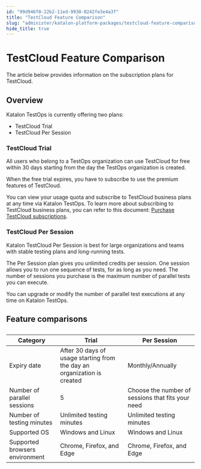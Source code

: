 ```yaml
---
id: "99d946f0-22b2-11ed-9930-0242fe3e4a3f"
title: "TestCloud Feature Comparison"
slug: "administer/katalon-platform-packages/testcloud-feature-comparison"
hide_title: true
---
```


# <a id="id" class="anchor_top_offset"/><a id="ariaid-title1" class="anchor_top_offset"/>TestCloud Feature Comparison

<p xmlns="http://www.w3.org/1999/xhtml" className="p">The article below provides information on the subscription plans for TestCloud.</p> 

## <a id="id_1" class="anchor_top_offset"/>Overview

<p xmlns="http://www.w3.org/1999/xhtml" className="p">Katalon TestOps is currently offering two plans:</p> 
<ul xmlns="http://www.w3.org/1999/xhtml" className="ul"><li className="li">TestCloud Trial</li><li className="li">TestCloud Per Session</li></ul> 
      

### <a id="id_2" class="anchor_top_offset"/>TestCloud Trial

      
        
<p xmlns="http://www.w3.org/1999/xhtml" className="p">All users who belong to a TestOps organization can use TestCloud   for free within 30 days starting from the day the TestOps   organization is created.</p> 
        
<p xmlns="http://www.w3.org/1999/xhtml" className="p">When the free trial expires, you have to subscribe to use the   premium features of TestCloud.</p> 
        
<p xmlns="http://www.w3.org/1999/xhtml" className="p">You can view your usage quota and subscribe to TestCloud   business plans at any time via Katalon TestOps. To learn more about   subscribing to TestCloud business plans, you can refer to this   document: <a className="xref" href="/docs/administer/administration-tasks/subscription-management/testcloud-subscription/subscribe-to-testcloud">Purchase     TestCloud subscriptions</a>.</p> 
      
    

### <a id="id_3" class="anchor_top_offset"/>TestCloud Per Session

<p xmlns="http://www.w3.org/1999/xhtml" className="p">Katalon TestCloud Per Session is best for large organizations and teams with stable testing plans and long-running tests.</p> 
<p xmlns="http://www.w3.org/1999/xhtml" className="p">The Per Session plan gives you unlimited credits per session. One session allows you to run one sequence of tests, for as long as you need. The number of sessions you purchase is the maximum number of parallel tests you can execute.</p> 
<p xmlns="http://www.w3.org/1999/xhtml" className="p">You can upgrade or modify the number of parallel test executions at any time on Katalon TestOps.</p> 

## <a id="id_4" class="anchor_top_offset"/>Feature comparisons

<table xmlns="http://www.w3.org/1999/xhtml" className="table anchor_top_offset" id="id_4__a099d628-e786-416a-b23b-ee38475b276f"><caption /><colgroup><col /><col /><col /></colgroup><thead className="thead"><tr className><th className="entry anchor_top_offset" id="id_4__a099d628-e786-416a-b23b-ee38475b276f__entry__1">Category</th><th className="entry anchor_top_offset" id="id_4__a099d628-e786-416a-b23b-ee38475b276f__entry__2">Trial</th><th className="entry anchor_top_offset" id="id_4__a099d628-e786-416a-b23b-ee38475b276f__entry__3">Per Session</th></tr></thead><tbody className="tbody"><tr className><td className="entry" headers="id_4__a099d628-e786-416a-b23b-ee38475b276f__entry__1 id_4__a099d628-e786-416a-b23b-ee38475b276f__entry__2 id_4__a099d628-e786-416a-b23b-ee38475b276f__entry__3 ">Expiry date</td><td className="entry" headers="id_4__a099d628-e786-416a-b23b-ee38475b276f__entry__1 id_4__a099d628-e786-416a-b23b-ee38475b276f__entry__2 id_4__a099d628-e786-416a-b23b-ee38475b276f__entry__3 ">After 30 days of usage starting from the day an organization is created</td><td className="entry" headers="id_4__a099d628-e786-416a-b23b-ee38475b276f__entry__1 id_4__a099d628-e786-416a-b23b-ee38475b276f__entry__2 id_4__a099d628-e786-416a-b23b-ee38475b276f__entry__3 ">Monthly/Annually</td></tr><tr className><td className="entry" headers="id_4__a099d628-e786-416a-b23b-ee38475b276f__entry__1 id_4__a099d628-e786-416a-b23b-ee38475b276f__entry__2 id_4__a099d628-e786-416a-b23b-ee38475b276f__entry__3 ">Number of parallel sessions</td><td className="entry" headers="id_4__a099d628-e786-416a-b23b-ee38475b276f__entry__1 id_4__a099d628-e786-416a-b23b-ee38475b276f__entry__2 id_4__a099d628-e786-416a-b23b-ee38475b276f__entry__3 ">5</td><td className="entry" headers="id_4__a099d628-e786-416a-b23b-ee38475b276f__entry__1 id_4__a099d628-e786-416a-b23b-ee38475b276f__entry__2 id_4__a099d628-e786-416a-b23b-ee38475b276f__entry__3 ">Choose the number of sessions that fits your need</td></tr><tr className><td className="entry" headers="id_4__a099d628-e786-416a-b23b-ee38475b276f__entry__1 id_4__a099d628-e786-416a-b23b-ee38475b276f__entry__2 id_4__a099d628-e786-416a-b23b-ee38475b276f__entry__3 ">Number of testing minutes</td><td className="entry" headers="id_4__a099d628-e786-416a-b23b-ee38475b276f__entry__1 id_4__a099d628-e786-416a-b23b-ee38475b276f__entry__2 id_4__a099d628-e786-416a-b23b-ee38475b276f__entry__3 ">Unlimited testing minutes</td><td className="entry" headers="id_4__a099d628-e786-416a-b23b-ee38475b276f__entry__1 id_4__a099d628-e786-416a-b23b-ee38475b276f__entry__2 id_4__a099d628-e786-416a-b23b-ee38475b276f__entry__3 ">Unlimited testing minutes</td></tr><tr className><td className="entry" headers="id_4__a099d628-e786-416a-b23b-ee38475b276f__entry__1 id_4__a099d628-e786-416a-b23b-ee38475b276f__entry__2 id_4__a099d628-e786-416a-b23b-ee38475b276f__entry__3 ">Supported OS</td><td className="entry" headers="id_4__a099d628-e786-416a-b23b-ee38475b276f__entry__1 id_4__a099d628-e786-416a-b23b-ee38475b276f__entry__2 id_4__a099d628-e786-416a-b23b-ee38475b276f__entry__3 ">Windows and Linux</td><td className="entry" headers="id_4__a099d628-e786-416a-b23b-ee38475b276f__entry__1 id_4__a099d628-e786-416a-b23b-ee38475b276f__entry__2 id_4__a099d628-e786-416a-b23b-ee38475b276f__entry__3 ">Windows and Linux</td></tr><tr className><td className="entry" headers="id_4__a099d628-e786-416a-b23b-ee38475b276f__entry__1 id_4__a099d628-e786-416a-b23b-ee38475b276f__entry__2 id_4__a099d628-e786-416a-b23b-ee38475b276f__entry__3 ">Supported browsers environment</td><td className="entry" headers="id_4__a099d628-e786-416a-b23b-ee38475b276f__entry__1 id_4__a099d628-e786-416a-b23b-ee38475b276f__entry__2 id_4__a099d628-e786-416a-b23b-ee38475b276f__entry__3 ">Chrome, Firefox, and Edge</td><td className="entry" headers="id_4__a099d628-e786-416a-b23b-ee38475b276f__entry__1 id_4__a099d628-e786-416a-b23b-ee38475b276f__entry__2 id_4__a099d628-e786-416a-b23b-ee38475b276f__entry__3 ">Chrome, Firefox, and Edge</td></tr></tbody></table> 
